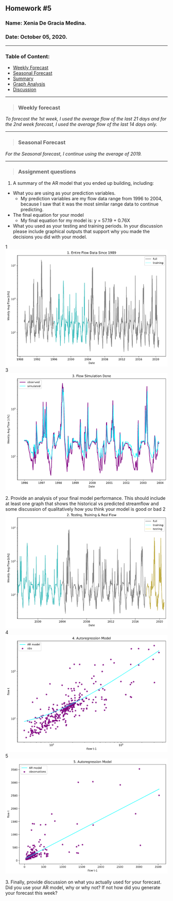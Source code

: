 

## Homework #5
### Name: Xenia De Gracia Medina.
### Date: October 05, 2020.


---
### Table of Content:
- [ Weekly Forecast](#weekly)
- [ Seasonal Forecast](#seasonal)
- [ Summary](#Q1)
- [ Graph Analysis](#Q2)
- [ Discussion](#Q3)


---
<a name="weekly"></a>
>### **Weekly forecast**

*To forecast the 1st week, I used the average flow of the last 21 days and for the 2nd week forecast, I used the average flow of the last 14 days only.*


---
<a name="seasonal"></a>
>### **Seasonal Forecast**

*For the Seasonal forecast, I continue using the average of 2019.*


---
>### **Assignment questions**


<a name="Q1"></a>
1. A summary of the AR model that you ended up building, including: 

- What you are using as your prediction variables.
  - My prediction variables are my flow data range from 1996 to 2004, because I saw that it was the most similar range data to continue predicting.
- The final equation for your model
  - My final equation for my model is: y = 57.19 + 0.76X
- What you used as your testing and training periods. In your discussion please include graphical outputs that support why you made the decisions you did with your model.

1
![](assets/DeGraciaMedina_HW6-ed83573a.png)
3
![](assets/DeGraciaMedina_HW6-9d9a9890.png)


<a name="Q2"></a>
2. Provide an analysis of your final model performance. This should include at least one graph that shows the historical vs predicted streamflow and some discussion of qualitatively how you think your model is good or bad
2
![](assets/DeGraciaMedina_HW6-ab7bc477.png)
4
![](assets/DeGraciaMedina_HW6-e1cb49ed.png)
5
![](assets/DeGraciaMedina_HW6-847ab37e.png)


<a name="Q3"></a>
3. Finally, provide discussion on what you actually used for your forecast. Did you use your AR model, why or why not? If not how did you generate your forecast this week?

